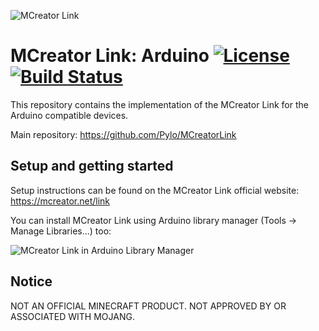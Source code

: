 ![MCreator Link](https://www.pylo.co/static/mcreator/link/link_small.png?)

# MCreator Link: Arduino [![License](https://img.shields.io/badge/License-Apache%202.0-blue.svg)](https://github.com/Pylo/MCreatorLinkArduino/blob/master/LICENSE) [![Build Status](https://travis-ci.com/Pylo/MCreatorLinkArduino.svg?branch=master)](https://travis-ci.com/Pylo/MCreatorLinkArduino)

This repository contains the implementation of the MCreator Link for the Arduino compatible devices.

Main repository: https://github.com/Pylo/MCreatorLink

## Setup and getting started

Setup instructions can be found on the MCreator Link official website: https://mcreator.net/link

You can install MCreator Link using Arduino library manager (Tools -> Manage Libraries...) too:

![MCreator Link in Arduino Library Manager](https://www.pylo.co/static/mcreator/link/arduinolinkinstall.png?)

## Notice

NOT AN OFFICIAL MINECRAFT PRODUCT. NOT APPROVED BY OR ASSOCIATED WITH MOJANG.
